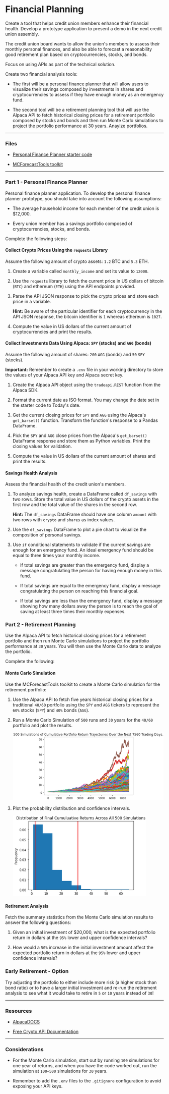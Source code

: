 # Financial Planning

Create a tool that helps credit union members enhance their financial health. Develop a prototype application to present a demo in the next credit union assembly.

The credit union board wants to allow the union's members to assess their monthly personal finances, and also be able to forecast a reasonability good retirement plan based on cryptocurrencies, stocks, and bonds.

Focus on using APIs as part of the technical solution.

Create two financial analysis tools:

* The first will be a personal finance planner that will allow users to visualize their savings composed by investments in shares and cryptocurrencies to assess if they have enough money as an emergency fund.

* The second tool will be a retirement planning tool that will use the Alpaca API to fetch historical closing prices for a retirement portfolio composed by stocks and bonds and then run Monte Carlo simulations to project the portfolio performance at 30 years. Anaylze portfolios. 

---

### Files

* [Personal Finance Planner starter code](Starter_Code/financial-planner.ipynb)

* [MCForecastTools toolkit](Starter_Code/MCForecastTools.py)

---

### Part 1 - Personal Finance Planner

Personal finance planner application. To develop the personal finance planner prototype, you should take into account the following assumptions:

* The average household income for each member of the credit union is $12,000.

* Every union member has a savings portfolio composed of cryptocurrencies, stocks, and bonds.

Complete the following steps:

#### Collect Crypto Prices Using the `requests` Library

Assume the following amount of crypto assets: `1.2` BTC and `5.3` ETH.

1. Create a variable called `monthly_income` and set its value to `12000`.

2. Use the `requests` library to fetch the current price in US dollars of bitcoin (`BTC`) and ethereum (`ETH`) using the API endpoints provided.

3. Parse the API JSON response to pick the crypto prices and store each price in a variable.

    **Hint:** Be aware of the particular identifier for each cryptocurrency in the API JSON response, the bitcoin identifier is `1` whereas ethereum is `1027`.

4. Compute the value in US dollars of the current amount of cryptocurrencies and print the results.

#### Collect Investments Data Using Alpaca: `SPY` (stocks) and `AGG` (bonds)

Assume the following amount of shares: `200` `AGG` (bonds) and `50` `SPY` (stocks).

**Important:** Remember to create a `.env` file in your working directory to store the values of your Alpaca API key and Alpaca secret key.

1. Create the Alpaca API object using the `tradeapi.REST` function from the Alpaca SDK.

2. Format the current date as ISO format. You may change the date set in the starter code to Today's date.

3. Get the current closing prices for `SPY` and `AGG` using the Alpaca's `get_barset()` function. Transform the function's response to a Pandas DataFrame.

4. Pick the `SPY` and `AGG` close prices from the Alpaca's `get_barset()` DataFrame response and store them as Python variables. Print the closing values for validation.

5. Compute the value in US dollars of the current amount of shares and print the results.

#### Savings Health Analysis

Assess the financial health of the credit union's members.

1. To analyze savings health, create a DataFrame called `df_savings` with two rows. Store the total value in US dollars of the crypto assets in the first row and the total value of the shares in the second row.

    **Hint:** The `df_savings` DataFrame should have one column `amount` with two rows with `crypto` and `shares` as index values.

2. Use the `df_savings` DataFrame to plot a pie chart to visualize the composition of personal savings.

3. Use `if` conditional statements to validate if the current savings are enough for an emergency fund. An ideal emergency fund should be equal to three times your monthly income.

    * If total savings are greater than the emergency fund, display a message congratulating the person for having enough money in this fund.

    * If total savings are equal to the emergency fund, display a message congratulating the person on reaching this financial goal.

    * If total savings are less than the emergency fund, display a message showing how many dollars away the person is to reach the goal of saving at least three times their monthly expenses.

### Part 2 - Retirement Planning

Use the Alpaca API to fetch historical closing prices for a retirement portfolio and then run Monte Carlo simulations to project the portfolio performance at `30` years. You will then use the Monte Carlo data to analyze the portfolio.

Complete the following:

#### Monte Carlo Simulation

Use the MCForecastTools toolkit to create a Monte Carlo simulation for the retirement portfolio:

1. Use the Alpaca API to fetch five years historical closing prices for a traditional `40/60` portfolio using the `SPY` and `AGG` tickers to represent the `60%` stocks (`SPY`) and `40%` bonds (`AGG`).

2. Run a Monte Carlo Simulation of `500` runs and `30` years for the `40/60` portfolio and plot the results.

    ![monte carlo](Images/monte-carlo.png)

3. Plot the probability distribution and confidence intervals.

    ![histogram](Images/histogram.png)

#### Retirement Analysis

Fetch the summary statistics from the Monte Carlo simulation results to answer the following questions:

1. Given an initial investment of $20,000, what is the expected portfolio return in dollars at the `95%` lower and upper confidence intervals?

2. How would a `50%` increase in the initial investment amount affect the expected portfolio return in dollars at the `95%` lower and upper confidence intervals?

### Early Retirement - Option

Try adjusting the portfolio to either include more risk (a higher stock than bond ratio) or to have a larger initial investment and re-run the retirement analysis to see what it would take to retire in `5` or `10` years instead of `30`!

---

### Resources

* [AlpacaDOCS](https://alpaca.markets/docs/)

* [Free Crypto API Documentation](https://alternative.me/crypto/api/)

---

### Considerations

* For the Monte Carlo simulation, start out by running `100` simulations for one year of returns, and when you have the code worked out, run the simulation at `100–500` simulations for `30` years.

* Remember to add the `.env` files to the `.gitignore` configuration to avoid exposing your API keys.

